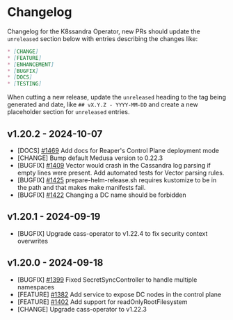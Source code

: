 # Changelog

Changelog for the K8ssandra Operator, new PRs should update the `unreleased` section below with entries describing the changes like:

```markdown
* [CHANGE]
* [FEATURE]
* [ENHANCEMENT]
* [BUGFIX]
* [DOCS]
* [TESTING]
```

When cutting a new release, update the `unreleased` heading to the tag being generated and date, like `## vX.Y.Z - YYYY-MM-DD` and create a new placeholder section for  `unreleased` entries.

## v1.20.2 - 2024-10-07

* [DOCS] [#1469](https://github.com/riptano/mission-control/issues/1469) Add docs for Reaper's Control Plane deployment mode
* [CHANGE] Bump default Medusa version to 0.22.3
* [BUGFIX] [#1409](https://github.com/k8ssandra/k8ssandra-operator/issues/1409) Vector would crash in the Cassandra log parsing if empty lines were present. Add automated tests for Vector parsing rules.
* [BUGFIX] [#1425](https://github.com/k8ssandra/k8ssandra-operator/issues/1425) prepare-helm-release.sh requires kustomize to be in the path and that makes make manifests fail.
* [BUGFIX] [#1422](https://github.com/k8ssandra/k8ssandra-operator/issues/1422) Changing a DC name should be forbidden

## v1.20.1 - 2024-09-19

* [BUGFIX] Upgrade cass-operator to v1.22.4 to fix security context overwrites

## v1.20.0 - 2024-09-18

* [BUGFIX] [#1399](https://github.com/k8ssandra/k8ssandra-operator/issues/1399) Fixed SecretSyncController to handle multiple namespaces
* [FEATURE] [#1382](https://github.com/k8ssandra/k8ssandra-operator/issues/1382) Add service to expose DC nodes in the control plane
* [FEATURE] [#1402](https://github.com/k8ssandra/k8ssandra-operator/issues/1402) Add support for readOnlyRootFilesystem
* [CHANGE] Upgrade cass-operator to v1.22.3
